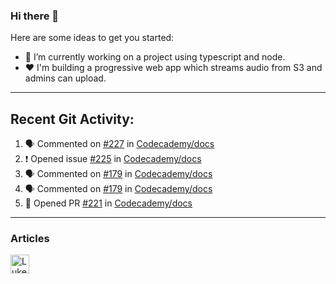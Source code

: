 ### Hi there 👋
Here are some ideas to get you started:

- 🔭 I’m currently working on a project using typescript and node.
- ❤ I'm building a progressive web app which streams audio from S3 and admins can upload.  
---
## Recent Git Activity: 

<!--START_SECTION:activity-->
1. 🗣 Commented on [#227](https://github.com/Codecademy/docs/issues/227) in [Codecademy/docs](https://github.com/Codecademy/docs)
2. ❗️ Opened issue [#225](https://github.com/Codecademy/docs/issues/225) in [Codecademy/docs](https://github.com/Codecademy/docs)
3. 🗣 Commented on [#179](https://github.com/Codecademy/docs/issues/179) in [Codecademy/docs](https://github.com/Codecademy/docs)
4. 🗣 Commented on [#179](https://github.com/Codecademy/docs/issues/179) in [Codecademy/docs](https://github.com/Codecademy/docs)
5. 💪 Opened PR [#221](https://github.com/Codecademy/docs/pull/221) in [Codecademy/docs](https://github.com/Codecademy/docs)
<!--END_SECTION:activity-->

---
### Articles
<a href="https://dev.to/lukeecart">
  <img src="https://d2fltix0v2e0sb.cloudfront.net/dev-badge.svg" alt="Luke Cartwright's DEV Community Profile" height="30" width="30">
</a>
